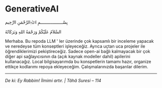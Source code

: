 # GenerativeAI

بِسْــــــــــــــــــمِ اﷲِالرَّحْمَنِ اارَّحِيم

السَّلاَمُ عَلَيْكُمْ وَرَحْمَةُ اللهِ وَبَرَكَاتُهُ

Merhaba. Bu repoda LLM ' ler üzerinde çok kapsamlı bir inceleme yapacak ve neredeyse tüm konseptleri işleyeceğiz. Ayrıca
uçtan uca projeler ile öğrendiklerimizi pekiştireceğiz. Sadece open-ai bağlı kalmayacak bir çok diğer api sağlayıcısının
da (açık kaynak modeller dahil) apilerini kullanacağız.
Local bilgisayarımda bu konspetlerin tamamı hazır, organize ettikçe kodlarımı repoya ekleyeceğim. Çalışmalarınızda
başarılar dilerim.

___

_De ki: Ey Rabbim! İlmimi artır. | Tâhâ Suresi – 114_
